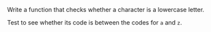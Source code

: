 

Write a function that checks whether a character is a lowercase letter.

<div class="hint">

Test to see whether its code is between the codes for `a` and `z`.

</div>
